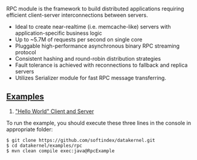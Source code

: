 RPC module is the framework to build distributed applications requiring efficient client-server interconnections between 
servers.

* Ideal to create near-realtime (i.e. memcache-like) servers with application-specific business logic
* Up to ~5.7M of requests per second on single core
* Pluggable high-performance asynchronous binary RPC streaming protocol
* Consistent hashing and round-robin distribution strategies
* Fault tolerance is achieved with reconnections to fallback and replica servers
* Utilizes Serializer module for fast RPC message transferring.

## [Examples](https://github.com/softindex/datakernel/tree/master/examples/rpc)

1. ["Hello World" Client and Server](https://github.com/softindex/datakernel/blob/master/examples/rpc/src/main/java/io/datakernel/examples/RpcExample.java)

To run the example, you should execute these three lines in the console in appropriate folder:
```
$ git clone https://github.com/softindex/datakernel.git
$ cd datakernel/examples/rpc
$ mvn clean compile exec:java@RpcExample
```

